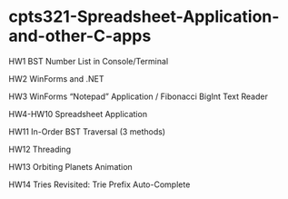 # cpts321-Spreadsheet-Application-and-other-C-apps

HW1 BST Number List in Console/Terminal

HW2 WinForms and .NET

HW3 WinForms “Notepad” Application / Fibonacci BigInt Text Reader

HW4-HW10 Spreadsheet Application

HW11 In-Order BST Traversal (3 methods)

HW12 Threading

HW13 Orbiting Planets Animation

HW14 Tries Revisited: Trie Prefix Auto-Complete
